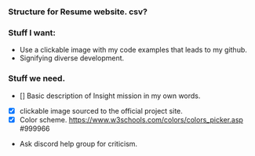 ### Structure for Resume website. csv?

### Stuff I want:
- Use a clickable image with my code examples that leads to my github.
- Signifying diverse development.

### Stuff we need.
- [] Basic description of Insight mission in my own words.
- [x] clickable image sourced to the official project site.
- [x] Color scheme. https://www.w3schools.com/colors/colors_picker.asp #999966
- Ask discord help group for criticism.
